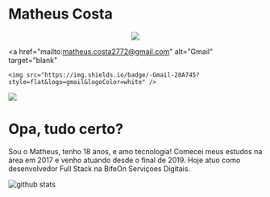 # Matheus Costa

<p align="center">
  <a
    href="https://web.whatsapp.com/send?phone=+5512988297092" 
    alt="WhatsApp"
    target="blank"
  >
    <img src="https://img.shields.io/badge/-WhatsApp-28A745?style=flat&logo=WhatsApp&logoColor=white" />
  </a>

  <a
    href="mailto:matheus.costa2772@gmail.com" 
    alt="Gmail"
    target="blank"
  >
    <img src="https://img.shields.io/badge/-Gmail-28A745?style=flat&logo=gmail&logoColor=white" />
  </a>
  <a
    href="https://www.linkedin.com/in/matheus-costa-500695187/" 
    alt="LinkedIn"
    target="blank"
  >
    <img src="https://img.shields.io/badge/-LinkedIn-28A745?style=flat&logo=Linkedin&logoColor=white" />
  </a>
</p>

# Opa, tudo certo?

Sou o Matheus, tenho 18 anos, e amo tecnologia! Comecei meus estudos na área em 2017 e venho atuando desde o final de 2019. Hoje atuo como desenvolvedor Full Stack na BifeOn Serviçoes Digitais.

![github stats](https://github-readme-stats.vercel.app/api?username=MatheusCoxxxta&show_icons=true)
